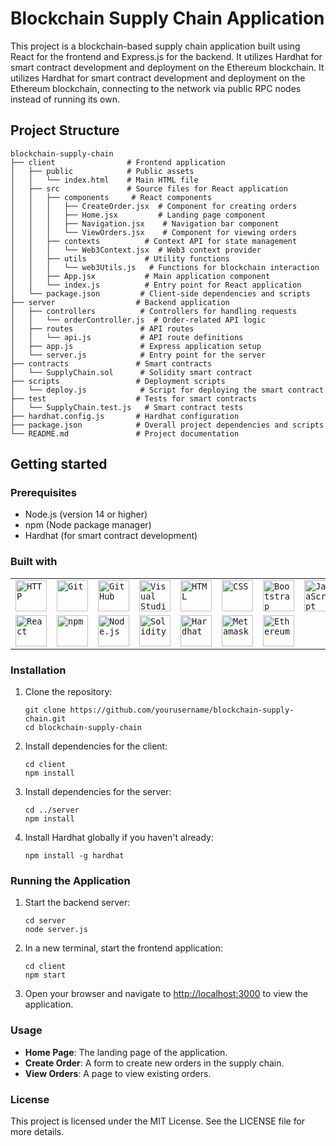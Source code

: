 # Blockchain Supply Chain Application

This project is a blockchain-based supply chain application built using React for the frontend and Express.js for the backend. It utilizes Hardhat for smart contract development and deployment on the Ethereum blockchain. It utilizes Hardhat for smart contract development and deployment on the Ethereum blockchain, connecting to the network via public RPC nodes instead of running its own.

## Project Structure

```
blockchain-supply-chain
├── client                # Frontend application
│   ├── public            # Public assets
│   │   └── index.html    # Main HTML file
│   ├── src               # Source files for React application
│   │   ├── components     # React components
│   │   │   ├── CreateOrder.jsx  # Component for creating orders
│   │   │   ├── Home.jsx         # Landing page component
│   │   │   ├── Navigation.jsx    # Navigation bar component
│   │   │   └── ViewOrders.jsx    # Component for viewing orders
│   │   ├── contexts          # Context API for state management
│   │   │   └── Web3Context.jsx  # Web3 context provider
│   │   ├── utils             # Utility functions
│   │   │   └── web3Utils.js   # Functions for blockchain interaction
│   │   ├── App.jsx           # Main application component
│   │   └── index.js          # Entry point for React application
│   └── package.json         # Client-side dependencies and scripts
├── server                  # Backend application
│   ├── controllers          # Controllers for handling requests
│   │   └── orderController.js  # Order-related API logic
│   ├── routes               # API routes
│   │   └── api.js           # API route definitions
│   ├── app.js               # Express application setup
│   └── server.js            # Entry point for the server
├── contracts               # Smart contracts
│   └── SupplyChain.sol      # Solidity smart contract
├── scripts                 # Deployment scripts
│   └── deploy.js            # Script for deploying the smart contract
├── test                    # Tests for smart contracts
│   └── SupplyChain.test.js   # Smart contract tests
├── hardhat.config.js       # Hardhat configuration
├── package.json            # Overall project dependencies and scripts
└── README.md               # Project documentation
```

## Getting started

### Prerequisites

- Node.js (version 14 or higher)
- npm (Node package manager)
- Hardhat (for smart contract development)

### Built with
<div align="center">
	<table>
		<tr>
			<td><code><img width="50" src="https://raw.githubusercontent.com/marwin1991/profile-technology-icons/refs/heads/main/icons/http.png" alt="HTTP" title="HTTP"/></code></td>
			<td><code><img width="50" src="https://raw.githubusercontent.com/marwin1991/profile-technology-icons/refs/heads/main/icons/git.png" alt="Git" title="Git"/></code></td>
			<td><code><img width="50" src="https://raw.githubusercontent.com/marwin1991/profile-technology-icons/refs/heads/main/icons/github.png" alt="GitHub" title="GitHub"/></code></td>
			<td><code><img width="50" src="https://raw.githubusercontent.com/marwin1991/profile-technology-icons/refs/heads/main/icons/visual_studio_code.png" alt="Visual Studio Code" title="Visual Studio Code"/></code></td>
			<td><code><img width="50" src="https://raw.githubusercontent.com/marwin1991/profile-technology-icons/refs/heads/main/icons/html.png" alt="HTML" title="HTML"/></code></td>
			<td><code><img width="50" src="https://raw.githubusercontent.com/marwin1991/profile-technology-icons/refs/heads/main/icons/css.png" alt="CSS" title="CSS"/></code></td>
			<td><code><img width="50" src="https://raw.githubusercontent.com/marwin1991/profile-technology-icons/refs/heads/main/icons/bootstrap.png" alt="Bootstrap" title="Bootstrap"/></code></td>
			<td><code><img width="50" src="https://raw.githubusercontent.com/marwin1991/profile-technology-icons/refs/heads/main/icons/javascript.png" alt="JavaScript" title="JavaScript"/></code></td>
		</tr>
		<tr>
			<td><code><img width="50" src="https://raw.githubusercontent.com/marwin1991/profile-technology-icons/refs/heads/main/icons/react.png" alt="React" title="React"/></code></td>
			<td><code><img width="50" src="https://raw.githubusercontent.com/marwin1991/profile-technology-icons/refs/heads/main/icons/npm.png" alt="npm" title="npm"/></code></td>
			<td><code><img width="50" src="https://raw.githubusercontent.com/marwin1991/profile-technology-icons/refs/heads/main/icons/node_js.png" alt="Node.js" title="Node.js"/></code></td>
			<td><code><img width="50" src="https://raw.githubusercontent.com/marwin1991/profile-technology-icons/refs/heads/main/icons/solidity.png" alt="Solidity" title="Solidity"/></code></td>
			<td><code><img width="50" src="https://raw.githubusercontent.com/marwin1991/profile-technology-icons/refs/heads/main/icons/hardhat.png" alt="Hardhat" title="Hardhat"/></code></td>
			<td><code><img width="50" src="https://raw.githubusercontent.com/marwin1991/profile-technology-icons/refs/heads/main/icons/metamask.png" alt="Metamask" title="Metamask"/></code></td>
			<td><code><img width="50" src="https://raw.githubusercontent.com/marwin1991/profile-technology-icons/refs/heads/main/icons/ethereum.png" alt="Ethereum" title="Ethereum"/></code></td>
		</tr>
	</table>
</div>

### Installation

1. Clone the repository:

   ```
   git clone https://github.com/yourusername/blockchain-supply-chain.git
   cd blockchain-supply-chain
   ```

2. Install dependencies for the client:

   ```
   cd client
   npm install
   ```

3. Install dependencies for the server:

   ```
   cd ../server
   npm install
   ```

4. Install Hardhat globally if you haven't already:

   ```
   npm install -g hardhat
   ```

### Running the Application

1. Start the backend server:

   ```
   cd server
   node server.js
   ```

2. In a new terminal, start the frontend application:

   ```
   cd client
   npm start
   ```

3. Open your browser and navigate to [http://localhost:3000](http://localhost:3000) to view the application.

### Usage

- **Home Page**: The landing page of the application.
- **Create Order**: A form to create new orders in the supply chain.
- **View Orders**: A page to view existing orders.

### License

This project is licensed under the MIT License. See the LICENSE file for more details.
